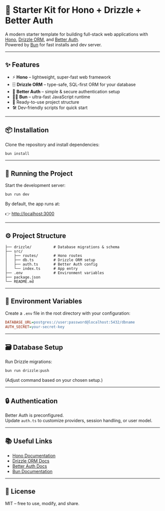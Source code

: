 # 🚀 Starter Kit for Hono + Drizzle + Better Auth

A modern starter template for building full-stack web applications with [Hono](https://hono.dev/), [Drizzle ORM](https://orm.drizzle.team/), and [Better Auth](https://better-auth.com/).  
Powered by [Bun](https://bun.sh/) for fast installs and dev server.  

---

## ✨ Features

- ⚡ **Hono** – lightweight, super-fast web framework
- 🗄 **Drizzle ORM** – type-safe, SQL-first ORM for your database
- 🔑 **Better Auth** – simple & secure authentication setup
- 🧑‍💻 **Bun** – ultra-fast JavaScript runtime
- 📂 Ready-to-use project structure
- 🛠 Dev-friendly scripts for quick start

---

## 📦 Installation

Clone the repository and install dependencies:

```sh
bun install
```

---

## 🏃 Running the Project

Start the development server:

```sh
bun run dev
```

By default, the app runs at:

👉 [http://localhost:3000](http://localhost:3000)

---

## ⚙️ Project Structure

```
├── drizzle/          # Database migrations & schema
├── src/
│   ├── routes/       # Hono routes
│   ├── db.ts         # Drizzle ORM setup
│   ├── auth.ts       # Better Auth config
│   └── index.ts      # App entry
├── .env              # Environment variables
├── package.json
└── README.md
```

---

## 🔧 Environment Variables

Create a `.env` file in the root directory with your configuration:

```ini
DATABASE_URL=postgres://user:password@localhost:5432/dbname
AUTH_SECRET=your-secret-key
```

---

## 🗃 Database Setup

Run Drizzle migrations:

```sh
bun run drizzle:push
```

(Adjust command based on your chosen setup.)

---

## 🔒 Authentication

Better Auth is preconfigured.  
Update `auth.ts` to customize providers, session handling, or user model.

---

## 📚 Useful Links

- [Hono Documentation](https://hono.dev/)
- [Drizzle ORM Docs](https://orm.drizzle.team/)
- [Better Auth Docs](https://better-auth.com/)
- [Bun Documentation](https://bun.sh/docs)

---

## 📜 License

MIT – free to use, modify, and share.  
